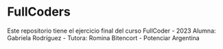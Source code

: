 # FullCoders
Este repositorio tiene el ejercicio final del curso FullCoder - 2023
Alumna: Gabriela Rodríguez - 
Tutora: Romina Bitencort - 
Potenciar Argentina
